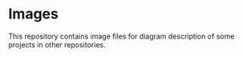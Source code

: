 # Images
This repository contains image files for diagram description of some projects in other repositories.
